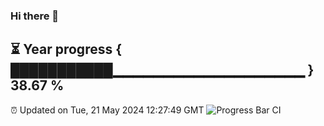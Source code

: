 ### Hi there 👋
⏳ Year progress { ███████████▁▁▁▁▁▁▁▁▁▁▁▁▁▁▁▁▁▁▁ } 38.67 %
---
⏰ Updated on Tue, 21 May 2024 12:27:49 GMT
![Progress Bar CI](https://github.com/liununu/liununu/workflows/Progress%20Bar%20CI/badge.svg)
